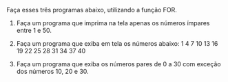 Faça esses três programas abaixo, utilizando a função FOR.

1) Faça um programa que imprima na tela apenas os números ímpares entre 1 e 50.

2) Faça um programa que exiba em tela os números abaixo:
1
4
7
10
13
16
19
22
25
28
31
34
37
40

3) Faça um programa que exiba os números pares de 0 a 30 com exceção dos números 10, 20 e 30.
